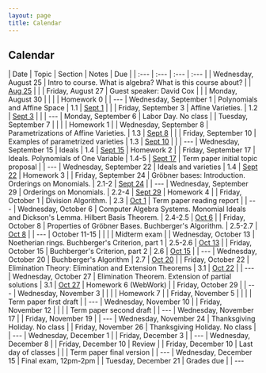 ```yaml
---
layout: page
title: Calendar
---
```


## Calendar

| Date | Topic | Section | Notes | Due |
| :--- | :--- | :--- | :--- |
| Wednesday, August 25 | Intro to course. What is algebra? What is this course about? | | [Aug 25](https://drive.google.com/file/d/1-2Bsl5FBw7tsjLX3isTO9hgt8hH-WknH/view?usp=sharing) | |
| Friday, August 27 | Guest speaker: David Cox | |
| Monday, August 30 | | | | Homework 0 |
| ---
| Wednesday, September 1 | Polynomials and Affine Space | 1.1 | [Sept 1](https://drive.google.com/file/d/1xq_VqrRuH6qFU4GoK0dd4leZceI1-MIn/view?usp=sharing) | |
| Friday, September 3 | Affine Varieties.  | 1.2 | [Sept 3](https://drive.google.com/file/d/1-2gnRJH4Glv9IHicoyL89lm_oWPyrbmv/view?usp=sharing) | |
| ---
| Monday, September 6 | Labor Day. No class |
| Tuesday, September 7 | | | | Homework 1 |
| Wednesday, September 8 | Parametrizations of Affine Varieties. | 1.3 | [Sept 8](https://drive.google.com/file/d/1-2nmcrxunZtkf-x17RcLbRVRvZmASOdt/view?usp=sharing) | |
| Friday, September 10 | Examples of parametrized varieties | 1.3 | [Sept 10](https://drive.google.com/file/d/1-2uxsDBDmodyvihq8hALWhGPIme9kI17/view?usp=sharing) | |
| ---
| Wednesday, September 15 | Ideals | 1.4 | [Sept 15](https://drive.google.com/file/d/1D7yUaYC6IQ8-N43qOyojQMDws8Fx3LLi/view?usp=sharing) | Homework 2 |
| Friday, September 17 | Ideals. Polynomials of One Variable | 1.4-5 | [Sept 17](https://drive.google.com/file/d/1-4RxUnDFd0h_O5fuxeM9oDEFf4VazoJ1/view?usp=sharing) | Term paper initial topic proposal |
| ---
| Wednesday, September 22 | Ideals and varieties | 1.4 | [Sept 22](https://drive.google.com/file/d/1-5CqMOZzmxQ1_iNXwDN1oL4Q4xIXFLtI/view?usp=sharing) | Homework 3 |
| Friday, September 24 | Gröbner bases: Introduction. Orderings on Monomials. | 2.1-2 | [Sept 24](https://drive.google.com/file/d/1-7zp6YQLUEIF973nhdWOYh0l9LQTF7o0/view?usp=sharing) |
| ---
| Wednesday, September 29 | Orderings on Monomials.  | 2.2-4 | [Sept 29](https://drive.google.com/file/d/1OGpaHNtnTM5rWyCHUhvLH5w3Ue1idxMO/view?usp=sharing) | Homework 4 |
| Friday, October 1 | Division Algorithm.  | 2.3 | [Oct 1](https://drive.google.com/file/d/1-AFtYy4aXMz68LvoJEOdwWN4cMK5bK5D/view?usp=sharing) | Term paper reading report |
| ---
| Wednesday, October 6 | Computer Algebra Systems. Monomial Ideals and Dickson's Lemma. Hilbert Basis Theorem. | 2.4-2.5 | [Oct 6](https://drive.google.com/file/d/1-PZYKTthso6f2f8-C6Y-6jyIBu0dfIpw/view?usp=sharing) |
| Friday, October 8 | Properties of Gröbner Bases. Buchberger's Algorithm.  | 2.5-2.7 | [Oct 8](https://drive.google.com/file/d/1-RDyeEqxfMPxjDs1sj4_76E2fKKsBSSD/view?usp=sharing) |
| ---
| October 11-15 | | | | Midterm exam |
| Wednesday, October 13 | Noetherian rings. Buchberger's Criterion, part 1 | 2.5-2.6 | [Oct 13](https://drive.google.com/file/d/1-WJA1mi_-a-1Np9SvzRimwI2d1yxUzoY/view?usp=sharing) |
| Friday, October 15 | Buchberger's Criterion, part 2 | 2.6 | [Oct 15](https://drive.google.com/file/d/1-XOxgCfDn3hZR4biUfT9D0gnQrQZ6n5R/view?usp=sharing) |
| ---
| Wednesday, October 20 | Buchberger's Algorithm | 2.7 | [Oct 20](https://drive.google.com/file/d/1S8kN6Ovadz9KVI7aC8c1zgNs5GXhEzb7/view?usp=sharing) |
| Friday, October 22 | Elimination Theory: Elimination and Extension Theorems | 3.1 | [Oct 22](https://drive.google.com/file/d/1t0ElRES547wn9Q1vQ5MFemroMEHAGbZ7/view?usp=sharing) |
| ---
| Wednesday, October 27 | Elimination Theorem. Extension of partial solutions | 3.1 | [Oct 27](https://drive.google.com/file/d/1zf7SvP1MM2KHdU1uLARToDH2MFme_w-j/view?usp=sharing) | Homework 6 (WebWork) |
| Friday, October 29 | 
| ---
| Wednesday, November 3 |  |  |  | Homework 7 |
| Friday, November 5 |  |  |  | Term paper first draft |
| ---
| Wednesday, November 10 | 
| Friday, November 12 |  |  | | Term paper second draft |
| ---
| Wednesday, November 17 | 
| Friday, November 19 | 
| ---
| Wednesday, November 24 | Thanksgiving Holiday. No class |
| Friday, November 26 | Thanksgiving Holiday. No class |
| ---
| Wednesday, December 1 |
| Friday, December 3 |
| ---
| Wednesday, December 8 |
| Friday, December 10 | Review |
| Friday, December 10 | Last day of classes | | | Term paper final version |
| ---
| Wednesday, December 15 | Final exam, 12pm-2pm |
| Tuesday, December 21 | Grades due |
| ---
